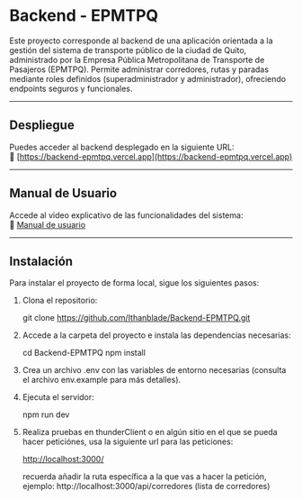 # Backend - EPMTPQ

Este proyecto corresponde al backend de una aplicación orientada a la gestión del sistema de transporte público de la ciudad de Quito, administrado por la Empresa Pública Metropolitana de Transporte de Pasajeros (EPMTPQ). Permite administrar corredores, rutas y paradas mediante roles definidos (superadministrador y administrador), ofreciendo endpoints seguros y funcionales.

---

## Despliegue

Puedes acceder al backend desplegado en la siguiente URL:  
🔗 [https://backend-epmtpq.vercel.app](https://backend-epmtpq.vercel.app)

---

## Manual de Usuario

Accede al video explicativo de las funcionalidades del sistema:  
🎥 [Manual de usuario](//)

---

## Instalación

Para instalar el proyecto de forma local, sigue los siguientes pasos:

1. Clona el repositorio:

    git clone https://github.com/Ithanblade/Backend-EPMTPQ.git

2. Accede a la carpeta del proyecto e instala las dependencias necesarias:

    cd Backend-EPMTPQ
    npm install

3. Crea un archivo .env con las variables de entorno necesarias (consulta el archivo env.example para más detalles).

4. Ejecuta el servidor:

    npm run dev


5. Realiza pruebas en thunderClient o en algún sitio en el que se pueda hacer peticiónes, usa la siguiente url para las peticiones:

    [http://localhost:3000/](http://localhost:3000)

    recuerda añadir la ruta específica a la que vas a hacer la petición, ejemplo: http://localhost:3000/api/corredores (lista de corredores)

